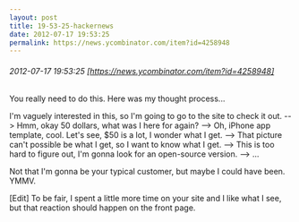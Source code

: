 ```yaml
---
layout: post
title: 19-53-25-hackernews
date: 2012-07-17 19:53:25
permalink: https://news.ycombinator.com/item?id=4258948
---
```


###### 2012-07-17 19:53:25 [https://news.ycombinator.com/item?id=4258948]
You really need to do this. Here was my thought process...

I'm vaguely interested in this, so I'm going to go to the site to check it out. --&#62; Hmm, okay 50 dollars, what was I here for again? --&#62; Oh, iPhone app template, cool. Let's see, $50 is a lot, I wonder what I get. --&#62; That picture can't possible be what I get, so I want to know what I get. --&#62; This is too hard to figure out, I'm gonna look for an open-source version. --&#62; ...

Not that I'm gonna be your typical customer, but maybe I could have been. YMMV.

[Edit] To be fair, I spent a little more time on your site and I like what I see, but that reaction should happen on the front page.
